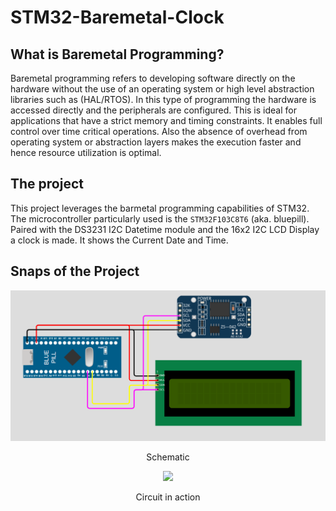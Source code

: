 # STM32-Baremetal-Clock

## What is Baremetal Programming?
Baremetal programming refers to developing software directly on the hardware without the use of an operating system or high level abstraction libraries such as (HAL/RTOS). In this type of programming the hardware is accessed directly and the peripherals are configured. This is ideal for applications that have a strict memory and timing constraints. It enables full control over time critical operations. Also the absence of overhead from operating system or abstraction layers makes the execution faster and hence resource utilization is optimal.

## The project
This project leverages the barmetal programming capabilities of STM32. The microcontroller particularly used is the ```STM32F103C8T6``` (aka. bluepill). Paired with the DS3231 I2C Datetime module and the 16x2 I2C LCD Display a clock is made. It shows the Current Date and Time. 

## Snaps of the Project
<p align=center>
  <img src="Resources/Schematic.svg">
  <p align=center>Schematic</p>
</p>

<p align=center>
  <img src="Resources/circuit.svg">
  <p align=center>Circuit in action</p>
</p>